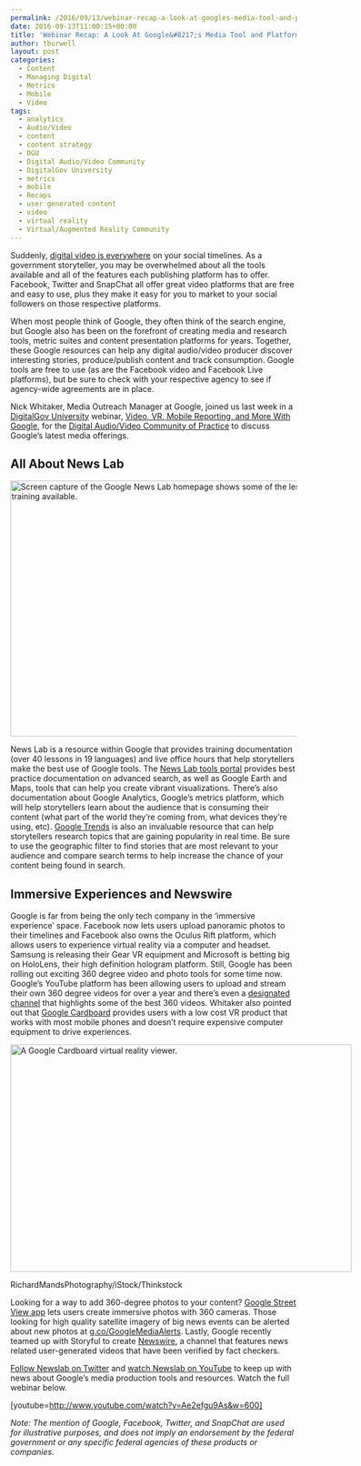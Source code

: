 ```yaml
---
permalink: /2016/09/13/webinar-recap-a-look-at-googles-media-tool-and-platform-offerings/
date: 2016-09-13T11:00:15+00:00
title: 'Webinar Recap: A Look At Google&#8217;s Media Tool and Platform Offerings'
author: tburwell
layout: post
categories:
  - Content
  - Managing Digital
  - Metrics
  - Mobile
  - Video
tags:
  - analytics
  - Audio/Video
  - content
  - content strategy
  - DGU
  - Digital Audio/Video Community
  - DigitalGov University
  - metrics
  - mobile
  - Recaps
  - user generated content
  - video
  - virtual reality
  - Virtual/Augmented Reality Community
---
```


<span style="font-weight: 400">Suddenly, </span>[<span style="font-weight: 400">digital video is everywhere</span>](https://www.digitalgov.gov/2015/01/30/social-video-making-sense-of-the-facebook-and-youtube-platforms/)<span style="font-weight: 400"> on your social timelines. As a government storyteller, you may be overwhelmed about all the tools available and all of the features each publishing platform has to offer. Facebook, Twitter and SnapChat all offer great video platforms that are free and easy to use, plus they make it easy for you to market to your social followers on those respective platforms.</span>

<span style="font-weight: 400">When most people think of Google, they often think of the search engine, but Google also has been on the forefront of creating media and research tools, metric suites and content presentation platforms for years. Together, these Google resources can help any digital audio/video producer discover interesting stories, produce/publish content and track consumption.  Google tools are free to use (as are the Facebook video and Facebook Live platforms), but be sure to check with your respective agency to see if agency-wide agreements are in place.  </span>

<span style="font-weight: 400">Nick Whitaker, Media Outreach Manager at Google, joined us </span><span style="font-weight: 400">last week in a <a href="https://www.digitalgov.gov/digitalgov-university/">DigitalGov University</a> webinar, <a href="https://www.youtube.com/watch?v=-Ae2efgu9As">Video, VR, Mobile Reporting, and More With Google</a>, for the <a href="https://www.digitalgov.gov/communities/digital-audio-video-community-of-practice/">Digital Audio/Video Community of Practice</a> </span><span style="font-weight: 400">to discuss Google’s latest media offerings. </span>

## All About News Lab

<img class="aligncenter size-full wp-image-374141" src="https://s3.amazonaws.com/sitesusa/wp-content/uploads/sites/212/2016/09/600-x-450-screen-cap-Google-News-Lab-homepage.jpg" alt="Screen capture of the Google News Lab homepage shows some of the lessons and training available." width="600" height="450" />

<span style="font-weight: 400">News Lab is a resource within Google that provides training documentation (over 40 lessons in 19 languages) and live office hours that help storytellers make the best use of Google tools. The <a href="https://newslab.withgoogle.com/tools">News Lab tools portal</a> </span><span style="font-weight: 400">provides best practice documentation on advanced search, as well as Google Earth and Maps, tools that can help you create vibrant visualizations. There’s also documentation about Google Analytics, Google’s metrics platform, which will help storytellers learn about the audience that is consuming their content (what part of the world they’re coming from, what devices they’re using, etc). <a href="https://www.google.com/trends/">Google Trends</a> </span><span style="font-weight: 400">is also an invaluable resource that can help storytellers research topics that are gaining popularity in real time. Be sure to use the geographic filter to find stories that are most relevant to your audience and compare search terms to help increase the chance of your content being found in search.</span>

## Immersive Experiences and Newswire

<span style="font-weight: 400">Google is far from being the only tech company in the ‘immersive experience’ space. Facebook now lets users upload panoramic photos to their timelines and Facebook also owns the Oculus Rift platform, which allows users to experience virtual reality via a computer and headset. Samsung is releasing their Gear VR equipment and Microsoft is betting big on HoloLens, their high definition hologram platform. Still, Google has been rolling out exciting 360 degree video and photo tools for some time now. Google’s YouTube platform has been allowing users to upload and stream their own 360 degree videos for over a year and there’s even a <a href="https://www.youtube.com/channel/UCzuqhhs6NWbgTzMuM09WKDQ">designated channel</a> </span><span style="font-weight: 400">that highlights some of the best 360 videos. Whitaker also pointed out that <a href="https://vr.google.com/cardboard/">Google Cardboard</a> </span><span style="font-weight: 400">provides users with a low cost VR product that works with most mobile phones and doesn’t require expensive computer equipment to drive experiences.</span>

<div id="attachment_374131" style="width: 610px" class="wp-caption aligncenter">
  <img class="size-full wp-image-374131" src="https://s3.amazonaws.com/sitesusa/wp-content/uploads/sites/212/2016/09/600-x-400-Google-Cardboard-Virtual-Reality-Viewer-Opened-RichardMandsPhotography-iStock-Thinkstock-518176058.jpg" alt="A Google Cardboard virtual reality viewer." width="600" height="400" />
  
  <p class="wp-caption-text">
    RichardMandsPhotography/iStock/Thinkstock
  </p>
</div>

<span style="font-weight: 400">Looking for a way to add 360-degree photos to your content? <a href="https://www.google.com/streetview/publish/">Google Street View app</a> </span><span style="font-weight: 400">lets users create immersive photos with 360 cameras. Those looking for high quality satellite imagery of big news events can be alerted about new photos at </span>[<span style="font-weight: 400">g.co/GoogleMediaAlerts</span>](http://g.co/GoogleMediaAlerts)<span style="font-weight: 400">. Lastly, Google recently teamed up with Storyful to create <a href="https://www.youtube.com/channel/UCOaMIPk5GtosYNi32liVbRg">Newswire</a></span><span style="font-weight: 400">, a channel that features news related user-generated videos that have been verified by fact checkers.</span>

[<span style="font-weight: 400">Follow Newslab on Twitter</span>](https://twitter.com/GoogleNewsLab) <span style="font-weight: 400">and </span>[<span style="font-weight: 400">watch Newslab on YouTube</span>](https://www.youtube.com/user/newslabatgoogle) <span style="font-weight: 400">to keep up with news about Google’s media production tools and resources. Watch the full webinar below.</span>

[youtube=http://www.youtube.com/watch?v=Ae2efgu9As&w=600]

<div class="hdivider">
</div>

_Note: The mention of Google, Facebook, Twitter, and SnapChat are used for illustrative purposes, and does not imply an endorsement by the federal government or any specific federal agencies of these products or companies._
